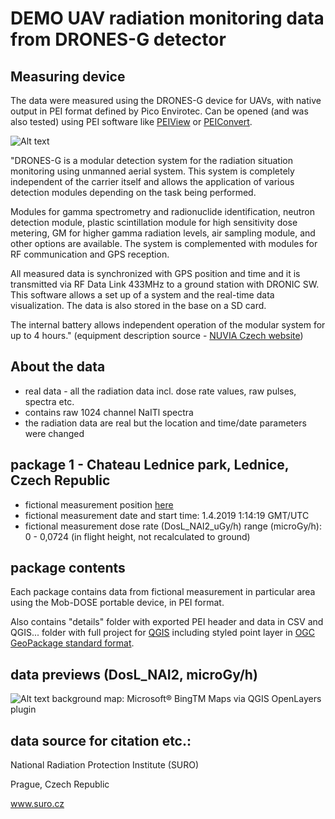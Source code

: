 # DEMO UAV radiation monitoring data from DRONES-G detector

## Measuring device ##

The data were measured using the DRONES-G device for UAVs, with native output in PEI format defined by Pico Envirotec. Can be opened (and was also tested) using PEI software like [PEIView](http://picoenvirotec.com/enviro/peiview/) or [PEIConvert](http://picoenvirotec.com/enviro/peiconvert/).

![Alt text](img/mobdose.jpg?raw=true "Mob-DOSE device")

"DRONES-G is a modular detection system for the radiation situation monitoring using unmanned aerial system. This system is completely independent of the carrier itself and allows the application of various detection modules depending on the task being performed.

Modules for gamma spectrometry and radionuclide identification, neutron detection module, plastic scintillation module for high sensitivity dose metering, GM for higher gamma radiation levels, air sampling module, and other options are available. The system is complemented with modules for RF communication and GPS reception.

All measured data is synchronized with GPS position and time and it is transmitted via RF Data Link 433MHz to a ground station with DRONIC SW. This software allows a set up of a system and the real-time data visualization. The data is also stored in the base on a SD card.

The internal battery allows independent operation of the modular system for up to 4 hours." 
(equipment description source -  [NUVIA Czech website](https://nuvia.cz/en/aktuality/437-drones-g---new-product-of-nuvia-cz))

## About the data ##

- real data - all the radiation data incl. dose rate values, raw pulses, spectra etc.
- contains raw 1024 channel NaITl spectra
- the radiation data are real but the location and time/date parameters were changed

## package 1 - Chateau Lednice park, Lednice, Czech Republic ##

- fictional measurement position [here](https://en.mapy.cz/s/pazezolepo)
- fictional measurement date and start time: 1.4.2019 1:14:19 GMT/UTC
- fictional measurement dose rate (DosL_NAI2_uGy/h) range (microGy/h): 0 - 0,0724 (in flight height, not recalculated to ground)

## package contents ##

Each package contains data from fictional measurement in particular area using the Mob-DOSE portable device, in PEI format.

Also contains "details" folder with exported PEI header and data in CSV and QGIS... folder with full project for [QGIS](https://qgis.org)  including styled point layer in [OGC GeoPackage standard format](https://www.geopackage.org).

## data previews (DosL_NAI2, microGy/h) ##

![Alt text](img/MobDose_CZ_demo.jpg?raw=true "demo 1 - Czech Republic")
background map: Microsoft® BingTM Maps via QGIS OpenLayers plugin

## data source for citation etc.: ##

National Radiation Protection Institute (SURO)

Prague, Czech Republic

www.suro.cz

